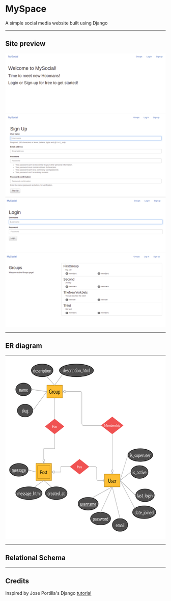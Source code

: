 # MySpace

A simple social media website built using Django

<hr>

## Site preview

<img src="https://github.com/Nishanth-Gobi/MySpace/blob/master/Site_Preview/Home.png">
<img src="https://github.com/Nishanth-Gobi/MySpace/blob/master/Site_Preview/SignUp_interface.png">
<img src="https://github.com/Nishanth-Gobi/MySpace/blob/master/Site_Preview/Login_interface.png">
<img src="https://github.com/Nishanth-Gobi/MySpace/blob/master/Site_Preview/Group_page.png">

<hr>

## ER diagram

<img src="https://github.com/Nishanth-Gobi/MySpace/blob/master/ER_diagram.png" width="685" height="576">

<hr>

## Relational Schema

<!--<img src="">-->

<hr>

## Credits
Inspired by Jose Portilla's Django <a href="https://www.udemy.com/course/python-and-django-full-stack-web-developer-bootcamp/"> tutorial </a> 
